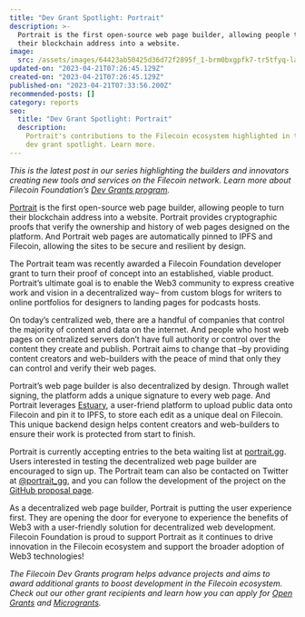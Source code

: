 ```yaml
---
title: "Dev Grant Spotlight: Portrait"
description: >-
  Portrait is the first open-source web page builder, allowing people to turn
  their blockchain address into a website.
image:
  src: /assets/images/64423ab50425d36d72f2895f_1-brm0bxgpfk7-tr5tfyq-la.png
updated-on: "2023-04-21T07:26:45.129Z"
created-on: "2023-04-21T07:26:45.129Z"
published-on: "2023-04-21T07:33:56.200Z"
recommended-posts: []
category: reports
seo:
  title: "Dev Grant Spotlight: Portrait"
  description:
    Portrait's contributions to the Filecoin ecosystem highlighted in this
    dev grant spotlight. Learn more.
---
```


_This is the latest post in our series highlighting the builders and innovators creating new tools and services on the Filecoin network. Learn more about Filecoin Foundation’s_ [_Dev Grants program_](https://fil.org/grants/)_._

[Portrait](https://www.portrait.gg/) is the first open-source web page builder, allowing people to turn their blockchain address into a website. Portrait provides cryptographic proofs that verify the ownership and history of web pages designed on the platform. And Portrait web pages are automatically pinned to IPFS and Filecoin, allowing the sites to be secure and resilient by design.

The Portrait team was recently awarded a Filecoin Foundation developer grant to turn their proof of concept into an established, viable product. Portrait’s ultimate goal is to enable the Web3 community to express creative work and vision in a decentralized way– from custom blogs for writers to online portfolios for designers to landing pages for podcasts hosts.

On today’s centralized web, there are a handful of companies that control the majority of content and data on the internet. And people who host web pages on centralized servers don’t have full authority or control over the content they create and publish. Portrait aims to change that –by providing content creators and web-builders with the peace of mind that only they can control and verify their web pages.

Portrait’s web page builder is also decentralized by design. Through wallet signing, the platform adds a unique signature to every web page. And Portrait leverages [Estuary](https://estuary.tech/), a user-friend platform to upload public data onto Filecoin and pin it to IPFS, to store each edit as a unique deal on Filecoin. This unique backend design helps content creators and web-builders to ensure their work is protected from start to finish.

Portrait is currently accepting entries to the beta waiting list at [portrait.gg](http://portrait.gg/). Users interested in testing the decentralized web page builder are encouraged to sign up. The Portrait team can also be contacted on Twitter at [@portrait_gg](https://twitter.com/portrait_gg), and you can follow the development of the project on the [GitHub proposal page](https://github.com/filecoin-project/devgrants/issues/354).

As a decentralized web page builder, Portrait is putting the user experience first. They are opening the door for everyone to experience the benefits of Web3 with a user-friendly solution for decentralized web development. Filecoin Foundation is proud to support Portrait as it continues to drive innovation in the Filecoin ecosystem and support the broader adoption of Web3 technologies!

_The Filecoin Dev Grants program helps advance projects and aims to award additional grants to boost development in the Filecoin ecosystem. Check out our other grant recipients and learn how you can apply for_ [_Open Grants_](https://github.com/filecoin-project/devgrants/blob/master/README.md#submit-a-proposal-for-open-grants) _and_ [_Microgrants_](https://github.com/filecoin-project/devgrants/blob/master/README.md#submit-a-proposal-for-open-grants)_._
